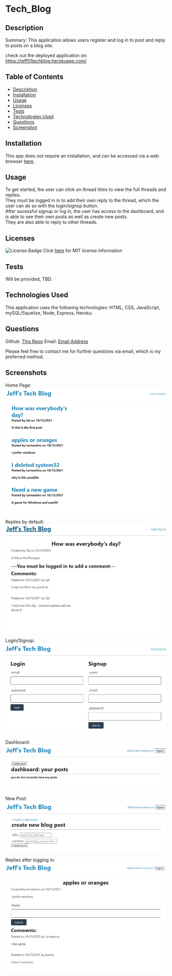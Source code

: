 # Tech_Blog

## Description

Summary: This application allows users register and log in to post and reply to posts on a blog site.

check out the deployed application on: https://jeff51techblog.herokuapp.com/

## Table of Contents
  - [Description](#description)
  - [Installation](#installation)
  - [Usage](#usage)
  - [Licenses](#licenses)
  - [Tests](#tests)
  - [Technologies Used](#technologies-used)
  - [Questions](#questions)
  - [Screenshot](#screenshot)

## Installation

This app does not require an installation, and can be accessed via a web browser [here](https://jeff51techblog.herokuapp.com/
).


## Usage
To get started, the user can click on thread titles to view the full threads and replies.  
 They must be logged in in to add their own reply to the thread, which the user can do so with the login/signup button.  
After sucessful signup or log in, the user has access to the dashboard, and is able to see their own posts as well as create new posts.   
They are also able to reply to other threads.



## Licenses

![License Badge](https://img.shields.io/badge/mit-license-blue)
Click [here](https://choosealicense.com/licenses/mit) for MIT license information


## Tests

Will be provided, TBD.

## Technologies Used

This application uses the following technologies: HTML, CSS, JavaScript, mySQL/Squelize, Node, Express, Heroku.

## Questions

Github: [This Repo](https://github.com/Jeffiftyone/Tech_Blog)
Email: [Email Address](jeffiftyone@gmail.com)

Please feel free to contact me for further questions via email, which is my preferred method.

## Screenshots
Home Page:
![Homepage](./utils/assets/homepage.PNG)

Replies by default:
![Replylogout](./utils/assets/logoutreply.PNG)

Login/Signup:
![Signup](./utils/assets/login_signup.PNG)

Dashboard:
![Dashboard](./utils/assets/dashboard.PNG)

New Post:
![NewPost](./utils/assets/newpost.PNG)

Replies after logging in:
![Reply](./utils/assets/loginreply.PNG)
